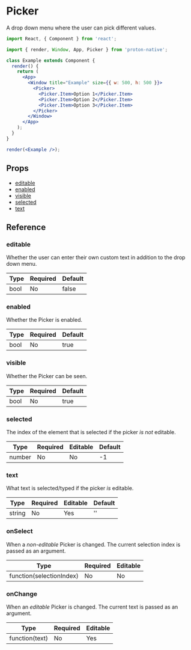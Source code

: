 # Picker

A drop down menu where the user can pick different values.

```jsx
import React, { Component } from 'react';

import { render, Window, App, Picker } from 'proton-native';

class Example extends Component {
  render() {
    return (
      <App>
        <Window title="Example" size={{ w: 500, h: 500 }}>
          <Picker>
            <Picker.Item>Option 1</Picker.Item>
            <Picker.Item>Option 2</Picker.Item>
            <Picker.Item>Option 3</Picker.Item>
          </Picker>
        </Window>
      </App>
    );
  }
}

render(<Example />);
```

## Props

* [editable](#editable)
* [enabled](#enabled)
* [visible](#visible)
* [selected](#selected)
* [text](#text)

## Reference

### editable

Whether the user can enter their own custom text in addition to the drop down menu.

| **Type** | **Required** | **Default** |
| -------- | ------------ | ----------- |
| bool     | No           | false       |

### enabled

Whether the Picker is enabled.

| **Type** | **Required** | **Default** |
| -------- | ------------ | ----------- |
| bool     | No           | true        |

### visible

Whether the Picker can be seen.

| **Type** | **Required** | **Default** |
| -------- | ------------ | ----------- |
| bool     | No           | true        |

### selected

The index of the element that is selected if the picker _is not_ editable.

| **Type** | **Required** | **Editable** | **Default** |
| -------- | ------------ | ------------ | ----------- |
| number   | No           | No           | -1          |

### text

What text is selected/typed if the picker _is_ editable.

| **Type** | **Required** | **Editable** | **Default** |
| -------- | ------------ | ------------ | ----------- |
| string   | No           | Yes          | ''          |

### onSelect

When a _non-editable_ Picker is changed. The current selection index is passed as an argument.

| **Type**                 | **Required** | **Editable** |
| ------------------------ | ------------ | ------------ |
| function(selectionIndex) | No           | No           |

### onChange

When an _editable_ Picker is changed. The current text is passed as an argument.

| **Type**       | **Required** | **Editable** |
| -------------- | ------------ | ------------ |
| function(text) | No           | Yes          |
